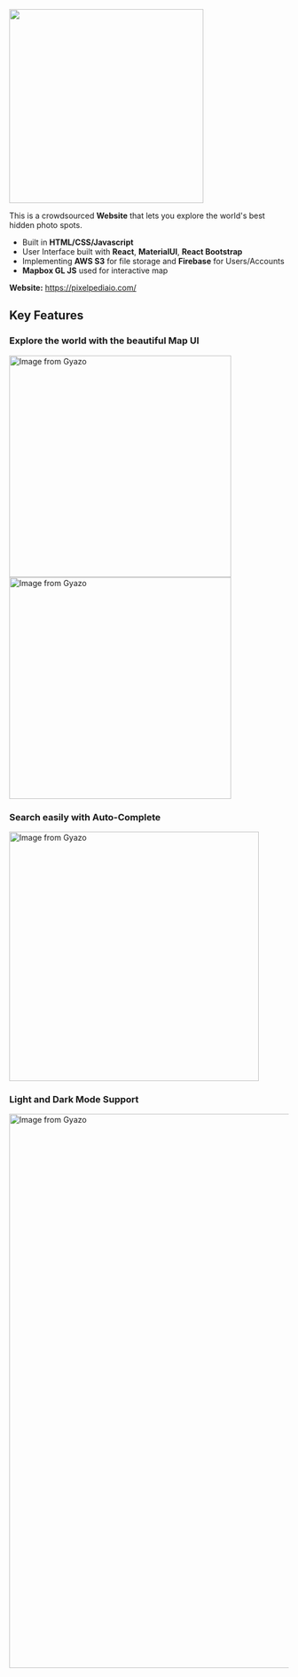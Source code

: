 <a href = "https://pixelpediaio.com/">
<img src="https://pixelpedia-images.s3.amazonaws.com/pixelpedia+(8).png" width="350"/>
</a>

This is a crowdsourced **Website** that lets you explore the world's best hidden photo spots.
- Built in **HTML/CSS/Javascript**
- User Interface built with **React**, **MaterialUI**, **React Bootstrap**
- Implementing **AWS S3** for file storage and **Firebase** for Users/Accounts
- **Mapbox GL JS** used for interactive map

**Website:** https://pixelpediaio.com/

## Key Features 

### Explore the world with the beautiful Map UI

<a href="https://gyazo.com/5abae088d8666a0a4d368091d64a699a"><img src="https://i.gyazo.com/5abae088d8666a0a4d368091d64a699a.gif" alt="Image from Gyazo" width="400"/></a>
<a href="https://gyazo.com/bd2f64a369381b355d054726930da266"><img src="https://i.gyazo.com/bd2f64a369381b355d054726930da266.gif" alt="Image from Gyazo" width="400"/></a>

### Search easily with Auto-Complete
<a href="https://gyazo.com/be6d2f6c0ee606eff48fbfcf8a17f28f"><img src="https://i.gyazo.com/be6d2f6c0ee606eff48fbfcf8a17f28f.gif" alt="Image from Gyazo" width="450"/></a>

### Light and Dark Mode Support
<a href="https://gyazo.com/67a5119f28bc9fa85319d7c5b0e6d9e5"><img src="https://i.gyazo.com/67a5119f28bc9fa85319d7c5b0e6d9e5.gif" alt="Image from Gyazo" width="1000"/></a>
